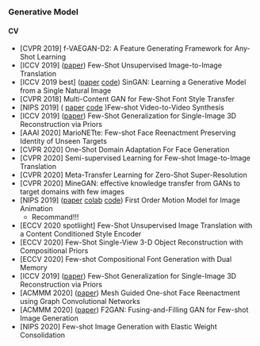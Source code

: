 ### Generative Model
#### CV
- [CVPR 2019] f-VAEGAN-D2: A Feature Generating Framework for Any-Shot Learning
- [ICCV 2019] ([paper](https://arxiv.org/pdf/1905.01723)) Few-Shot Unsupervised Image-to-Image Translation
- [ICCV 2019 best] ([paper](https://arxiv.org/abs/1905.01164) [code](https://github.com/tamarott/SinGAN)) SinGAN: Learning a Generative Model from a Single Natural Image
- [CVPR 2018] Multi-Content GAN for Few-Shot Font Style Transfer
- [NIPS 2019] ( [paper](https://nvlabs.github.io/few-shot-vid2vid/main.pdf) [code](https://nvlabs.github.io/few-shot-vid2vid/) )Few-shot Video-to-Video Synthesis
- [ICCV 2019] ([paper](http://openaccess.thecvf.com/content_ICCV_2019/papers/Wallace_Few-Shot_Generalization_for_Single-Image_3D_Reconstruction_via_Priors_ICCV_2019_paper.pdf)) Few-Shot Generalization for Single-Image 3D Reconstruction via Priors
- [AAAI 2020] MarioNETte: Few-shot Face Reenactment Preserving Identity of Unseen Targets
- [CVPR 2020] One-Shot Domain Adaptation For Face Generation
- [CVPR 2020] Semi-supervised Learning for Few-shot Image-to-Image Translation
- [CVPR 2020] Meta-Transfer Learning for Zero-Shot Super-Resolution
- [CVPR 2020] MineGAN: effective knowledge transfer from GANs to target domains with few images
- [NIPS 2019] ([paper](http://papers.nips.cc/paper/8935-first-order-motion-model-for-image-animation) [colab](https://colab.research.google.com/github/AliaksandrSiarohin/first-order-model/blob/master/demo.ipynb) [code](https://github.com/AliaksandrSiarohin/first-order-model)) First Order Motion Model for Image Animation
    * Recommand!!!
- [ECCV 2020 spotliight] Few-Shot Unsupervised Image Translation with a Content Conditioned Style Encoder
- [ECCV 2020] Few-Shot Single-View 3-D Object Reconstruction with Compositional Priors
- [ECCV 2020] Few-shot Compositional Font Generation with Dual Memory
- [ICCV 2019] ([paper](https://arxiv.org/pdf/1909.01205)) Few-Shot Generalization for Single-Image 3D Reconstruction via Priors
- [ACMMM 2020] ([paper](https://arxiv.org/abs/2008.07783)) Mesh Guided One-shot Face Reenactment using Graph Convolutional Networks
- [ACMMM 2020] ([paper](https://arxiv.org/abs/2008.01999)) F2GAN: Fusing-and-Filling GAN for Few-shot Image Generation
- [NIPS 2020] Few-shot Image Generation with Elastic Weight Consolidation
